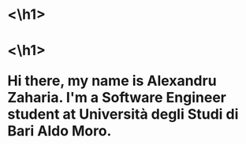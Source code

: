 <h1 Alexandru Zaharia><\h1>
<h1 Software Engineer Student and Tech enthusias><\h1>

<p> Hi there, my name is Alexandru Zaharia. I'm a Software Engineer student at Università degli Studi di Bari Aldo Moro.</p>
